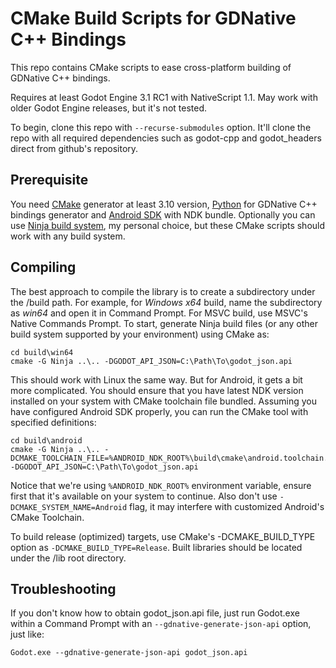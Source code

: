 # CMake Build Scripts for GDNative C++ Bindings

This repo contains CMake scripts to ease cross-platform building of GDNative C++ bindings.

Requires at least Godot Engine 3.1 RC1 with NativeScript 1.1. May work with older Godot Engine releases, but it's not tested.

To begin, clone this repo with `--recurse-submodules` option. It'll clone the repo with all required dependencies such as godot-cpp and godot_headers direct from github's repository.

## Prerequisite

You need [CMake](https://cmake.org/) generator at least 3.10 version, [Python](https://www.python.org/) for GDNative C++ bindings generator and [Android SDK](https://developer.android.com/studio) with NDK bundle. Optionally you can use [Ninja build system](https://ninja-build.org/), my personal choice, but these CMake scripts should work with any build system.

## Compiling

The best approach to compile the library is to create a subdirectory under the /build path. For example, for _Windows x64_ build, name the subdirectory as _win64_ and open it in Command Prompt. For MSVC build, use MSVC's Native Commands Prompt. To start, generate Ninja build files (or any other build system supported by your environment) using CMake as:

```
cd build\win64
cmake -G Ninja ..\.. -DGODOT_API_JSON=C:\Path\To\godot_json.api
```

This should work with Linux the same way. But for Android, it gets a bit more complicated. You should ensure that you have latest NDK version installed on your system with CMake toolchain file bundled. Assuming you have configured Android SDK properly, you can run the CMake tool with specified definitions:

```
cd build\android
cmake -G Ninja ..\.. -DCMAKE_TOOLCHAIN_FILE=%ANDROID_NDK_ROOT%\build\cmake\android.toolchain.cmake -DGODOT_API_JSON=C:\Path\To\godot_json.api
```

Notice that we're using `%ANDROID_NDK_ROOT%` environment variable, ensure first that it's available on your system to continue. Also don't use `-DCMAKE_SYSTEM_NAME=Android` flag, it may interfere with customized Android's CMake Toolchain.

To build release (optimized) targets, use CMake's -DCMAKE_BUILD_TYPE option as `-DCMAKE_BUILD_TYPE=Release`. Built libraries should be located under the /lib root directory.

## Troubleshooting

If you don't know how to obtain godot_json.api file, just run Godot.exe within a Command Prompt with an `--gdnative-generate-json-api` option, just like:

```
Godot.exe --gdnative-generate-json-api godot_json.api
```
